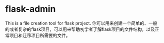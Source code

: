 # flask-admin
This is a file creation tool for flask project.
你可以用来创建一个简单的、一般的或者复杂的flask项目，可以用来帮助初学者了解flask项目的文件结构，以及正常项目和迁移项目所需要的文件。
